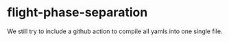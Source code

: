 # flight-phase-separation

We still try to include a github action to compile all yamls into one single file.
